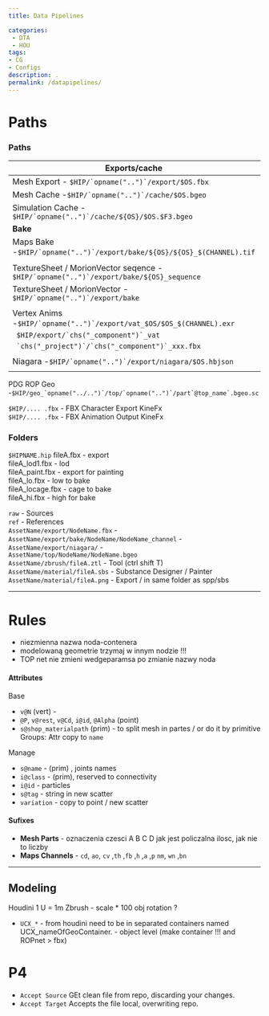 ```yaml
---
title: Data Pipelines

categories:
 - DTA
 - HOU
tags:
- CG
- Configs
description: .
permalink: /datapipelines/
---
```






# Paths


### Paths

|Exports/cache||
--|--|
 Mesh  Export - ```$HIP/`opname("..")`/export/$OS.fbx``` |  
 Mesh  Cache -```$HIP/`opname("..")`/cache/$OS.bgeo```  |     
 Simulation   Cache - ```$HIP/`opname("..")`/cache/${OS}/$OS.$F3.bgeo``` |  
|**Bake**|
 Maps Bake -```$HIP/`opname("..")`/export/bake/${OS}/${OS}_$(CHANNEL).tif``` |      
||
TextureSheet / MorionVector seqence - ```$HIP/`opname("..")`/export/bake/${OS}_sequence``` |      
TextureSheet / MorionVector - ```$HIP/`opname("..")`/export/bake``` |  
||
Vertex Anims  -```$HIP/`opname("..")`/export/vat_$OS/$OS_$(CHANNEL).exr``` |       
|``` $HIP/export/`chs("_component")`_vat```   |
|``` `chs("_project")`/`chs("_component")`_xxx.fbx```  |
||
Niagara -``` $HIP/`opname("..")`/export/niagara/$OS.hbjson ``` |
  ||
PDG ROP Geo -```$HIP/geo_`opname("../..")`/top/`opname("..")`/part`@top_name`.bgeo.sc```

```$HIP/.... .fbx``` -  FBX Character Export   KineFx  
```$HIP/.... .fbx``` - FBX Animation Output  KineFx  

### Folders

`$HIPNAME.hip`
fileA.fbx - export    
fileA_lod1.fbx - lod    
fileA_paint.fbx - export for painting    
fileA_lo.fbx - low to bake    
fileA_locage.fbx - cage to bake      
fileA_hi.fbx - high for bake     

`raw` - Sources     
`ref` - References      
`AssetName/export/NodeName.fbx` -       
`AssetName/export/bake/NodeName/NodeName_channel` -       
`AssetName/export/niagara/` -     
`AssetName/top/NodeName/NodeName.bgeo`  
`AssetName/zbrush/fileA.ztl` - Tool (ctrl shift T)  
`AssetName/material/fileA.sbs` - Substance     Designer / Painter          
`AssetName/material/fileA.png` - Export    / in same folder as  spp/sbs   


---

# Rules

- niezmienna nazwa noda-contenera
- modelowaną geometrie trzymaj w innym nodzie !!!  
- TOP net nie zmieni wedgeparamsa po zmianie nazwy noda

#### Attributes

Base
- `v@N` (vert) -  
- `@P`, `v@rest`, `v@Cd`, `i@id`, `@Alpha` (point)  
- `s@shop_materialpath` (prim) - to split mesh in partes / or do it by primitive Groups: Attr copy to `name`  

Manage
- `s@name` -  (prim) , joints names
- `i@class` -  (prim), reserved to connectivity   
- `i@id` -  particles    
- `s@tag` - string in new scatter
- `variation` - copy to point / new scatter


#### Sufixes

- **Mesh Parts** - oznaczenia czesci A B C D jak jest policzalna ilosc, jak nie to liczby  
- **Maps Channels** - `cd`,  `ao`, `cv` ,`th` ,`fb` ,`h` ,`a` ,`p` `nm`, `wn` ,`bn`

---

## Modeling
Houdini 1 U = 1m Zbrush - scale * 100  obj rotation ?    

- `UCX_*` - from houdini need to be in separated containers  named UCX_nameOfGeoContainer. - object level  (make container !!! and ROPnet > fbx)  







# P4
- `Accept Source` GEt clean file from repo, discarding your changes.  
- `Accept Target` Accepts the file local, overwriting repo.  
